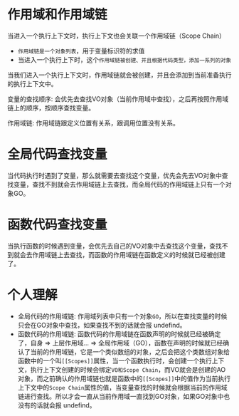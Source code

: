 # 作用域和作用域链
当进入一个执行上下文时，执行上下文也会关联一个作用域链（Scope Chain）
+ `作用域链是一个对象列表`，用于变量标识符的求值
+ 当进入一个执行上下时，这个`作用域链被创建、并且根据代码类型，添加一系列的对象`

当我们进入一个执行上下文时，作用域链就会被创建，并且会添加到当前准备执行的执行上下文中。

变量的查找顺序: 会优先去查找VO对象（当前作用域中查找），之后再按照作用域链上的顺序，按顺序查找变量。

作用域链: 作用域链跟定义位置有关系，跟调用位置没有关系。


# 全局代码查找变量
当代码执行时遇到了变量，那么就需要去查找这个变量，优先会先去VO对象中查找变量，查找不到就会去作用域链上去查找，而全局代码的作用域链上只有一个对象GO。


# 函数代码查找变量
当执行函数的时候遇到变量，会优先去自己的VO对象中去查找这个变量，查找不到就会去作用域链上去查找，而函数的作用域链在函数定义的时候就已经被创建了。


# 个人理解
+ 全局代码的作用域链: 作用域列表中只有一个对象`GO`，所以在查找变量的时候只会在GO对象中查找，如果查找不到的话就会报 undefind。
+ 函数代码的作用域链: 函数代码的作用域链在函数声明的时候就已经被确定了，自身 => 上层作用域... => 全局作用域（GO），函数在声明的时候就已经确认了当前的作用域链，它是一个类似数组的对象，之后会把这个类数组对象给函数中的一个叫`[[Scopes]]`属性，当一个函数执行时，会创建一个执行上下文，执行上下文创建的时候会绑定`VO和Scope Chain`，而VO就会是创建的AO对象，而之前确认的作用域链也就是函数中的`[[Scopes]]`中的值作为当前执行上下文中的`Scope Chain`属性的值，当变量查找的时候就会根据当前的作用域链进行查找。所以才会一直从当前作用域一直找到GO对象，如果GO对象中也没有的话就会报 undefind。

  
  